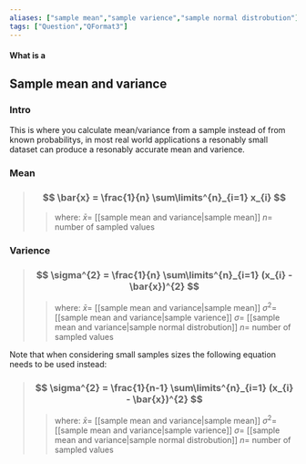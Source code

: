 ```yaml
---
aliases: ["sample mean","sample varience","sample normal distrobution"]
tags: ["Question","QFormat3"]
---
```


#### What is a
## Sample mean and variance
### Intro
This is where you calculate mean/variance from a sample instead of from known probabilitys, in most real world applications a resonably small dataset can produce a resonably accurate mean and varience.

### Mean
> ### $$ \bar{x} = \frac{1}{n} \sum\limits^{n}_{i=1} x_{i} $$ 
>> where:
>> $\bar{x}=$ [[sample mean and variance|sample mean]] 
>> $n=$ number of sampled values

### Varience
> ### $$ \sigma^{2} = \frac{1}{n} \sum\limits^{n}_{i=1} (x_{i} - \bar{x})^{2} $$ 
>> where:
>> $\bar{x}=$ [[sample mean and variance|sample mean]] 
>> $\sigma^{2}=$ [[sample mean and variance|sample varience]]
>> $\sigma=$ [[sample mean and variance|sample normal distrobution]]
>> $n=$ number of sampled values

Note that when considering small samples sizes the following equation needs to be used instead:

> ### $$ \sigma^{2} = \frac{1}{n-1} \sum\limits^{n}_{i=1} (x_{i} - \bar{x})^{2} $$ 
>> where:
>> $\bar{x}=$ [[sample mean and variance|sample mean]] 
>> $\sigma^{2}=$ [[sample mean and variance|sample varience]]
>> $\sigma=$ [[sample mean and variance|sample normal distrobution]]
>> $n=$ number of sampled values

